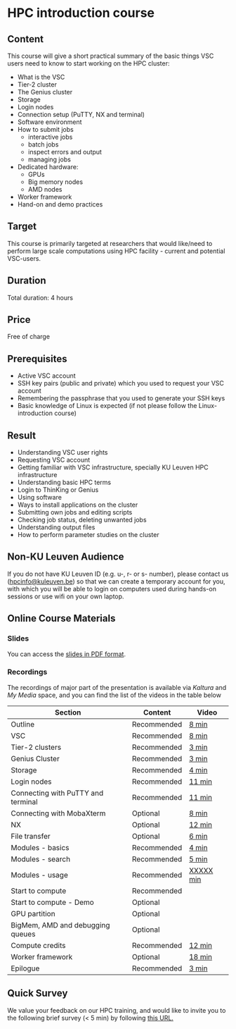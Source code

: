 # HPC introduction course 

## Content
This course will give a short practical summary of the basic things VSC users need to know to start working on the HPC cluster:
- What is the VSC
- Tier-2 cluster
- The Genius cluster
- Storage
- Login nodes
- Connection setup (PuTTY, NX and terminal)
- Software environment
- How to submit jobs
  - interactive jobs
  - batch jobs
  - inspect errors and output
  - managing jobs
- Dedicated hardware:
  - GPUs
  - Big memory nodes
  - AMD nodes
- Worker framework
- Hand-on and demo practices
	
## Target
This course is primarily targeted at researchers that would like/need to perform large scale computations using HPC facility - current and potential VSC-users.

## Duration
Total duration: 4 hours

## Price
Free of charge
	
## Prerequisites
- Active VSC account
- SSH key pairs (public and private) which you used to request your VSC account
- Remembering the passphrase that you used to generate your SSH keys
- Basic knowledge of Linux is expected (if not please follow the Linux-introduction course)

## Result
- Understanding VSC user rights
- Requesting VSC account
- Getting familiar with VSC infrastructure, specially KU Leuven HPC infrastructure
- Understanding basic HPC terms
- Login to ThinKing or Genius
- Using software
- Ways to install applications on the cluster
- Submitting own jobs and editing scripts
- Checking job status, deleting unwanted jobs
- Understanding output files
- How to perform parameter studies on the cluster

## Non-KU Leuven Audience
If you do not have KU Leuven ID (e.g. u-, r- or s- number), please contact us (hpcinfo@kuleuven.be) so that we can create a temporary account for you, with which you will be able to login on computers used during hands-on sessions or use wifi on your own laptop.

## Online Course Materials

### Slides
You can access the [slides in PDF format](https://github.com/hpcleuven/HPC-intro/blob/master/HPCintro.pdf).

### Recordings
The recordings of major part of the presentation is available via *Kaltura* and *My Media* space, and you can find the list of the videos in the table below

| Section | Content | Video |
|---------|---------|-------|
| Outline | Recommended | [8 min](https://kuleuven.mediaspace.kaltura.com/media/HPCIntro-01-Outline/1_q5ul7rya) |
| VSC | Recommended | [8 min](https://kuleuven.mediaspace.kaltura.com/media/HPCintro-02-VSCintro/1_y7di10vy) |
| Tier-2 clusters | Recommended | [3 min](https://kuleuven.mediaspace.kaltura.com/media/HPCIntro-03-Clusters/1_vhiua0ij) |
| Genius Cluster | Recommended | [3 min](https://kuleuven.mediaspace.kaltura.com/media/HPCIntro-04-Genius/1_p1ylayhz) |
| Storage | Recommended | [4 min](https://kuleuven.mediaspace.kaltura.com/media/HPCIntro-05-Storage/1_z34wnczy) |
| Login nodes | Recommended | [11 min](https://kuleuven.mediaspace.kaltura.com/media/HPCIntro-06-Login-Nodes/1_09mlvlss) |
| Connecting with PuTTY and terminal | Recommended | [11 min](https://kuleuven.mediaspace.kaltura.com/media/HPCIntro-07-PuTTY-terminal/1_hh23he9d) |
| Connecting with MobaXterm | Optional | [8 min](https://kuleuven.mediaspace.kaltura.com/media/HPCIntro-07-mobaxterm/1_duh45by0) |
| NX | Optional | [12 min](https://kuleuven.mediaspace.kaltura.com/media/HPCIntro-08-NX/1_o47ne0pm) |
| File transfer | Optional | [6 min](https://kuleuven.mediaspace.kaltura.com/media/HPCIntro-09-FileTransfer/1_cf3zseab) |
| Modules - basics | Recommended | [4 min](https://kuleuven.mediaspace.kaltura.com/media/Software-basics/1_eeg0n8nu) |
| Modules - search | Recommended | [5 min](https://kuleuven.mediaspace.kaltura.com/media/Software-modules-searching/1_o6d9zh8l) |
| Modules - usage | Recommended | [XXXXX min](https://kuleuven.mediaspace.kaltura.com/media/Software-modules-searching/1_o6d9zh8l) |
| Start to compute | Recommended |  |
| Start to compute - Demo | Optional |  |
| GPU partition | Optional |  |
| BigMem, AMD and debugging queues | Optional |  |
| Compute credits | Recommended | [12 min](https://kuleuven.mediaspace.kaltura.com/media/HPCintro-14-credits/1_4c4u01i8) |
| Worker framework | Optional | [18 min](https://kuleuven.mediaspace.kaltura.com/media/HPCIntro-17-worker/1_pz537i1i) |
| Epilogue | Recommended | [3 min](https://kuleuven.mediaspace.kaltura.com/media/HPCIntro-18-Epilogue/1_fy8dmbg3) |

## Quick Survey

We value your feedback on our HPC training, and would like to invite you to the following brief survey (< 5 min) by following [this URL.](https://kuleuven.eu.qualtrics.com/jfe/preview/SV_cLR4fXNoNgGhSfj?Q_SurveyVersionID=current&Q_CHL=preview)

